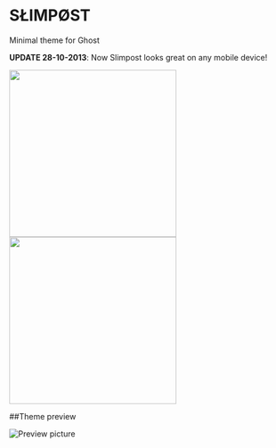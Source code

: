 SŁIMPØST
========

Minimal theme for Ghost

**UPDATE 28-10-2013**: Now Slimpost looks great on any mobile device!

<img src="https://raw.github.com/bzhnyau/slimpost/master/S31028-205539.jpg" style="width: 300px;"/>

<img src="https://raw.github.com/bzhnyau/slimpost/master/S31028-205607.jpg" style="width: 300px;"/>

##Theme preview

![Preview picture](https://raw.github.com/bzhnyau/slimpost/master/preview.png)
</center>